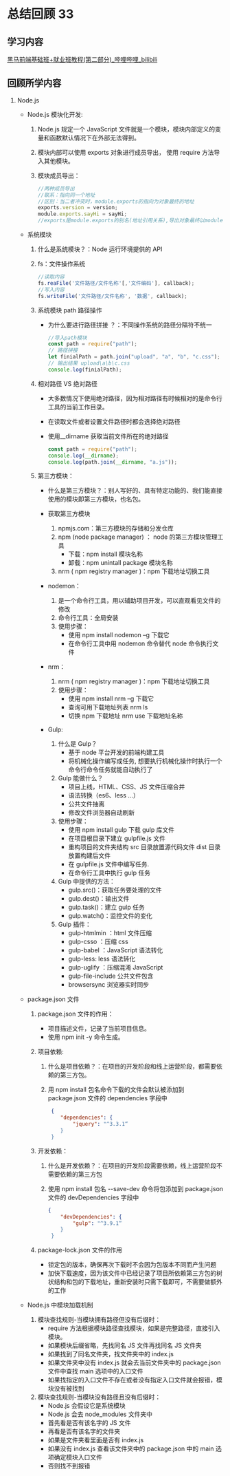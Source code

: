 # 总结回顾 33

## 学习内容

[黑马前端基础班+就业班教程(第二部分)\_哔哩哔哩\_bilibili](https://www.bilibili.com/video/BV1gV411q7cz?p=144)

## 回顾所学内容

1. Node.js

   - Node.js 模块化开发:

     1. Node.js 规定一个 JavaScript 文件就是一个模块，模块内部定义的变量和函数默认情况下在外部无法得到。

     2. 模块内部可以使用 exports 对象进行成员导出， 使用 require 方法导入其他模块。

     3. 模块成员导出：

        ```javascript
        //两种成员导出
        //联系：指向同一个地址
        //区别：当二者冲突时，module.exports的指向为对象最终的地址
        exports.version = version;
        module.exports.sayHi = sayHi;
        //exports是module.exports的别名(地址引用关系),导出对象最终以module.exports为准
        ```

   - 系统模块

     1. 什么是系统模块？：Node 运行环境提供的 API

     2. fs：文件操作系统

        ```javascript
        //读取内容
        fs.reaFile('文件路径/文件名称'[,'文件编码'], callback);
        //写入内容
        fs.writeFile('文件路径/文件名称', '数据', callback);
        ```

     3. 系统模块 path 路径操作

        - 为什么要进行路径拼接 ？：不同操作系统的路径分隔符不统一

          ```javascript
          //导入path模块
          const path = require("path");
          // 路径拼接
          let finialPath = path.join("upload", "a", "b", "c.css");
          // 输出结果 upload\a\b\c.css
          console.log(finialPath);
          ```

     4. 相对路径 VS 绝对路径

        - 大多数情况下使用绝对路径，因为相对路径有时候相对的是命令行工具的当前工作目录。

        - 在读取文件或者设置文件路径时都会选择绝对路径

        - 使用\_\_dirname 获取当前文件所在的绝对路径

          ```javascript
          const path = require("path");
          console.log(__dirname);
          console.log(path.join(__dirname, "a.js"));
          ```

     5. 第三方模块：

        - 什么是第三方模块？：别人写好的、具有特定功能的、我们能直接使用的模块即第三方模块，也名包。

        - 获取第三方模块

          1. npmjs.com：第三方模块的存储和分发仓库
          2. npm (node package manager) ： node 的第三方模块管理工具
             - 下载：npm install 模块名称
             - 卸载：npm unintall package 模块名称
          3. nrm ( npm registry manager )：npm 下载地址切换工具

        - nodemon：

          1. 是一个命令行工具，用以辅助项目开发，可以直观看见文件的修改
          2. 命令行工具：全局安装
          3. 使用步骤：
             - 使用 npm install nodemon –g 下载它
             - 在命令行工具中用 nodemon 命令替代 node 命令执行文件

        - nrm：

          1. nrm ( npm registry manager )：npm 下载地址切换工具
          2. 使用步骤：
             - 使用 npm install nrm –g 下载它
             - 查询可用下载地址列表 nrm ls
             - 切换 npm 下载地址 nrm use 下载地址名称

        - Gulp:

          1. 什么是 Gulp？
             - 基于 node 平台开发的前端构建工具
             - 将机械化操作编写成任务, 想要执行机械化操作时执行一个命令行命令任务就能自动执行了
          2. Gulp 能做什么？
             - 项目上线，HTML、CSS、JS 文件压缩合并
             - 语法转换（es6、less ...）
             - 公共文件抽离
             - 修改文件浏览器自动刷新
          3. 使用步骤：
             - 使用 npm install gulp 下载 gulp 库文件
             - 在项目根目录下建立 gulpfile.js 文件
             - 重构项目的文件夹结构 src 目录放置源代码文件 dist 目录放置构建后文件
             - 在 gulpfile.js 文件中编写任务.
             - 在命令行工具中执行 gulp 任务
          4. Gulp 中提供的方法：
             - gulp.src()：获取任务要处理的文件
             - gulp.dest()：输出文件
             - gulp.task()：建立 gulp 任务
             - gulp.watch()：监控文件的变化
          5. Gulp 插件：
             - gulp-htmlmin ：html 文件压缩
             - gulp-csso ：压缩 css
             - gulp-babel ：JavaScript 语法转化
             - gulp-less: less 语法转化
             - gulp-uglify ：压缩混淆 JavaScript
             - gulp-file-include 公共文件包含
             - browsersync 浏览器实时同步

   - package.json 文件

     1. package.json 文件的作用：

        - 项目描述文件，记录了当前项目信息。
        - 使用 npm init -y 命令生成。

     2. 项目依赖:

        1. 什么是项目依赖？：在项目的开发阶段和线上运营阶段，都需要依赖的第三方包。

        2. 用 npm install 包名命令下载的文件会默认被添加到 package.json 文件的 dependencies 字段中

           ```json
            {
               "dependencies": {
                   "jquery": "^3.3.1“
               }
            }

           ```

     3. 开发依赖：

        1. 什么是开发依赖？：在项目的开发阶段需要依赖，线上运营阶段不需要依赖的第三方包

        2. 使用 npm install 包名 --save-dev 命令将包添加到 package.json 文件的 devDependencies 字段中

           ```json
           {
               "devDependencies": {
                   "gulp": "^3.9.1“
               }
            }

           ```

     4. package-lock.json 文件的作用

        - 锁定包的版本，确保再次下载时不会因为包版本不同而产生问题
        - 加快下载速度，因为该文件中已经记录了项目所依赖第三方包的树状结构和包的下载地址，重新安装时只需下载即可，不需要做额外的工作

   - Node.js 中模块加载机制

     1. 模块查找规则-当模块拥有路径但没有后缀时：
        - require 方法根据模块路径查找模块，如果是完整路径，直接引入模块。
        - 如果模块后缀省略，先找同名 JS 文件再找同名 JS 文件夹
        - 如果找到了同名文件夹，找文件夹中的 index.js
        - 如果文件夹中没有 index.js 就会去当前文件夹中的 package.json 文件中查找 main 选项中的入口文件
        - 如果找指定的入口文件不存在或者没有指定入口文件就会报错，模块没有被找到
     2. 模块查找规则-当模块没有路径且没有后缀时：
        - Node.js 会假设它是系统模块
        - Node.js 会去 node_modules 文件夹中
        - 首先看是否有该名字的 JS 文件
        - 再看是否有该名字的文件夹
        - 如果是文件夹看里面是否有 index.js
        - 如果没有 index.js 查看该文件夹中的 package.json 中的 main 选项确定模块入口文件
        - 否则找不到报错
